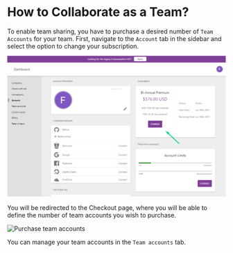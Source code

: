 # How to Collaborate as a Team?

To enable team sharing, you have to purchase a desired number of <code>Team Accounts</Code> for your team. First, navigate to the <code>Account</code> tab in the sidebar and select the option to change your subscription.

<p><img src="/images/general/getting-started/8.png" alt="Change subscription" class="width-90"/></p>

You will be redirected to the Checkout page, where you will be able to define the number of team accounts you wish to purchase.

<p><img src="/images/general/getting-started/9.png" alt="Purchase team accounts" class="width-90"/></p>

You can manage your team accounts in the <code>Team accounts</code> tab.
